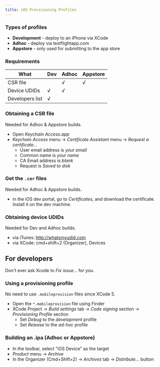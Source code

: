 ```yaml
---
title: iOS Provisioning Profiles
---
```


### Types of profiles

-   **Development** - deploy to an iPhone via XCode
-   **Adhoc** - deploy via testflightapp.com
-   **Appstore** - only used for submitting to the app store

### Requirements

| What            | Dev | Adhoc | Appstore |
|-----------------|-----|-------|----------|
| CSR file        |     | √     | √        |
| Device UDIDs    | √   | √     |          |
| Developers list | √   |       |          |

### Obtaining a CSR file

Needed for Adhoc & Appstore builds.

-   Open _Keychain Access.app_
-   _Keychain Access_ menu -> _Certificate Assistant_ menu -> _Request a
    certificate..._
    -   User email address is _your email_
    -   Common name is _your name_
    -   CA Email address is _blank_
    -   Request is _Saved to disk_

### Get the `.cer` files

Needed for Adhoc & Appstore builds.

-   in the iOS dev portal, go to _Certificates_, and download the certificate.  
    Install it on the dev machine.

### Obtaining device UDIDs

Needed for Dev and Adhoc builds.

-   via iTunes: http://whatsmyudid.com
-   via XCode: cmd+shift+2 (Organizer), Devices

## For developers

Don't ever ask Xcode to _Fix issue..._ for you.

### Using a provisioning profile

No need to use `.mobileprovision` files since XCode 5.

-   Open the `*.mobileprovision` file using Finder
-   XCode Project -> _Build settings_ tab -> _Code signing_ section ->
    _Provisioning Profile_ section
    -   Set _Debug_ to the _development_ profile
    -   Set _Release_ to the _ad-hoc_ profile

### Building an .ipa (Adhoc or Appstore)

-   In the toolbar, select "iOS Device" as the target
-   _Product_ menu -> _Archive_
-   In the Organizer (Cmd+Shift+2) -> _Archives_ tab -> _Distribute..._ button
